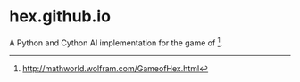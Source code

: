 # hex.github.io
A Python and Cython AI implementation for the game of [^Hex].

[^Hex]: http://mathworld.wolfram.com/GameofHex.html

